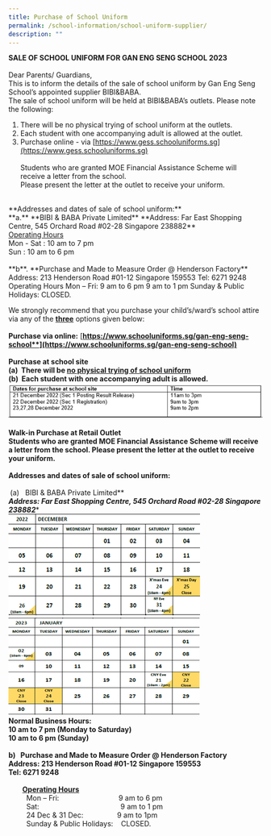 ```yaml
---
title: Purchase of School Uniform
permalink: /school-information/school-uniform-supplier/
description: ""
---
```

**SALE OF SCHOOL UNIFORM FOR GAN ENG SENG SCHOOL 2023**
<br><br>
Dear Parents/ Guardians,
<br>
This is to inform the details of the sale of school uniform by Gan Eng Seng School’s appointed supplier BIBI&amp;BABA.
<br>
The sale of school uniform will be held at BIBI&amp;BABA’s outlets. Please note the following: 
<br>
1. There will be no physical trying of school uniform at the outlets.
2. Each student with one accompanying adult is allowed at the outlet.
3. Purchase online - via [https://www.gess.schooluniforms.sg](https://www.gess.schooluniforms.sg)
<br><br>
Students who are granted MOE Financial Assistance Scheme will receive a letter from the school. <br>Please present the letter at the outlet to receive your uniform.
<br>
**Addresses and dates of sale of school uniform:**
<br>
**a.** **BIBI &amp; BABA Private Limited**
**Address: Far East Shopping Centre, 545 Orchard Road #02-28 Singapore 238882**
<br>
<u>Operating Hours</u><br>
Mon - Sat : 10 am to 7 pm<br>
Sun : 10 am to 6 pm<br>
<br>
**b**. **Purchase and Made to Measure Order @ Henderson Factory**
Address: 213 Henderson Road #01-12 Singapore 159553
Tel: 6271 9248
Operating Hours
Mon – Fri: 9 am to 6 pm
9 am to 1 pm
Sunday &amp; 
Public Holidays:  CLOSED.


We strongly recommend that you purchase your child’s/ward’s school attire via any of the **<u>three</u>** options given below:
<br><br>
**Purchase via online:** [**https://www.schooluniforms.sg/gan-eng-seng-school**](https://www.schooluniforms.sg/gan-eng-seng-school)
<br><br>
**Purchase at school site**
<br>
(a)&nbsp; There will be <u>**no physical trying of school uniform**</u>
<br>
(b)&nbsp; Each student with one accompanying adult is allowed.
<br>
![](/images/Timings.png)
<br><br>
**Walk-in Purchase at Retail Outlet**
<br>
Students who are granted MOE Financial Assistance Scheme will receive a letter from the school. Please present the letter at the outlet to receive your uniform.
<br><br>
**Addresses and dates of sale of school uniform:**
<br><br>
&nbsp;**(a)&nbsp; &nbsp;BIBI &amp; BABA Private Limited**&nbsp; &nbsp; &nbsp;
 <br>
 ***Address: Far East Shopping Centre, 545 Orchard Road #02-28 Singapore 238882****
<br>
![](/images/Date%20for%20Uniform%202022.png)
![](/images/Date%20for%20Uniform%202022%201.png)
<br>
**Normal Business Hours: 
<br>
10 am to 7 pm (Monday to Saturday)**
<br>
**10 am to 6 pm (Sunday)**
<br><br>
**b) &nbsp;&nbsp;Purchase and Made to Measure Order @ Henderson Factory**&nbsp;&nbsp; &nbsp; &nbsp; &nbsp; 
<br>
****Address: 213 Henderson Road #01-12 Singapore 159553**  
**Tel: 6271 9248****
<br><br>
  &nbsp;&nbsp;&nbsp;&nbsp;&nbsp;&nbsp; **<u>Operating Hours</u>**
<br>
&nbsp;&nbsp;&nbsp;&nbsp;&nbsp;&nbsp;&nbsp;&nbsp; Mon – Fri:&nbsp; &nbsp; &nbsp; &nbsp; &nbsp; &nbsp; &nbsp; &nbsp; &nbsp; &nbsp; &nbsp; &nbsp;&nbsp;&nbsp;&nbsp;&nbsp; &nbsp;&nbsp;9 am to 6 pm  
&nbsp;&nbsp; &nbsp;&nbsp;&nbsp;&nbsp;&nbsp;&nbsp;Sat:&nbsp; &nbsp; &nbsp; &nbsp; &nbsp; &nbsp; &nbsp; &nbsp; &nbsp; &nbsp; &nbsp; &nbsp; &nbsp; &nbsp; &nbsp; &nbsp; &nbsp;&nbsp;&nbsp; &nbsp;&nbsp;&nbsp;&nbsp;   9 am to 1 pm
<br>
&nbsp;&nbsp;&nbsp;&nbsp;&nbsp;&nbsp;&nbsp;&nbsp; 24 Dec &amp; 31 Dec:&nbsp;&nbsp;&nbsp;&nbsp;&nbsp;&nbsp;&nbsp;&nbsp;&nbsp;&nbsp;&nbsp;&nbsp;&nbsp;&nbsp;&nbsp;&nbsp;&nbsp;9 am to 1pm
<br>
&nbsp;&nbsp;&nbsp;&nbsp;&nbsp;&nbsp;&nbsp;&nbsp;&nbsp;Sunday &amp; Public Holidays: &nbsp;&nbsp; CLOSED.